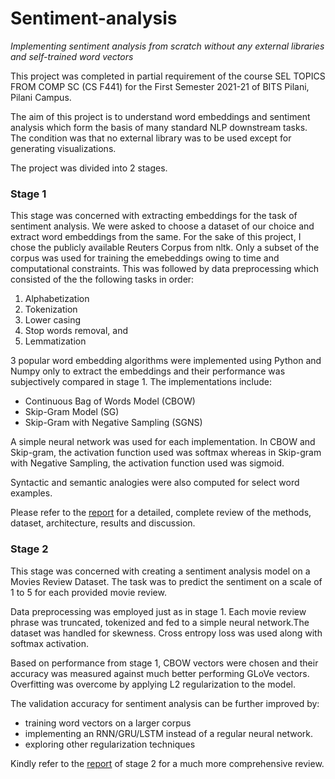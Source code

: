 # Sentiment-analysis
*Implementing sentiment analysis from scratch without any external libraries and self-trained word vectors*

This project was completed in partial requirement of the course SEL TOPICS FROM COMP SC (CS F441) for the First Semester 2021-21 of BITS Pilani, Pilani Campus.

The aim of this project is to understand word embeddings and sentiment analysis which form the basis of many standard NLP downstream tasks. The condition was that no external library was to be used except for generating visualizations.

The project was divided into 2 stages.

### Stage 1
This stage was concerned with extracting embeddings for the task of sentiment analysis. We were asked to choose a dataset of our choice and extract word embeddings from the same. For the sake of this project, I chose the publicly available Reuters Corpus from nltk. Only a subset of the corpus was used for training the emebeddings owing to time and computational constraints. 
This was followed by data preprocessing which consisted of the the following tasks in order:
1. Alphabetization
2. Tokenization
3. Lower casing
4. Stop words removal, and
5. Lemmatization

3 popular word embedding algorithms were implemented using Python and Numpy only to extract the embeddings and their performance was subjectively compared in stage 1. The implementations include:

- Continuous Bag of Words Model (CBOW)
- Skip-Gram Model (SG)
- Skip-Gram with Negative Sampling (SGNS)

A simple neural network was used for each implementation. In CBOW and Skip-gram, the activation function used was softmax whereas in Skip-gram with Negative Sampling, the activation function used was sigmoid.

Syntactic and semantic analogies were also computed for select word examples.

Please refer to the [report](https://github.com/Vitthal98/Sentiment-analysis/blob/master/stage%201/Vitthal_2017A7PS0136P_report.pdf) for a detailed, complete review of the methods, dataset, architecture, results and discussion.

### Stage 2
This stage was concerned with creating a sentiment analysis model on a Movies Review Dataset. The task was to predict the sentiment on a scale of 1 to 5 for each provided movie review.

Data preprocessing was employed just as in stage 1. Each movie review phrase was truncated, tokenized and fed to a simple neural network.The dataset was handled for skewness. Cross entropy loss was used along with softmax activation.

Based on performance from stage 1, CBOW vectors were chosen and their accuracy was measured against much better performing GLoVe vectors. Overfitting was overcome by applying L2 regularization to the model. 

The validation accuracy for sentiment analysis can be further improved by:
- training word vectors on a larger corpus
- implementing an RNN/GRU/LSTM instead of a regular neural network.
- exploring other regularization techniques

Kindly refer to the [report](https://github.com/Vitthal98/Sentiment-analysis/blob/master/stage%202/Vitthal_Bhandari_2017A7PS0136P_report.pdf) of stage 2 for a much more comprehensive review.
